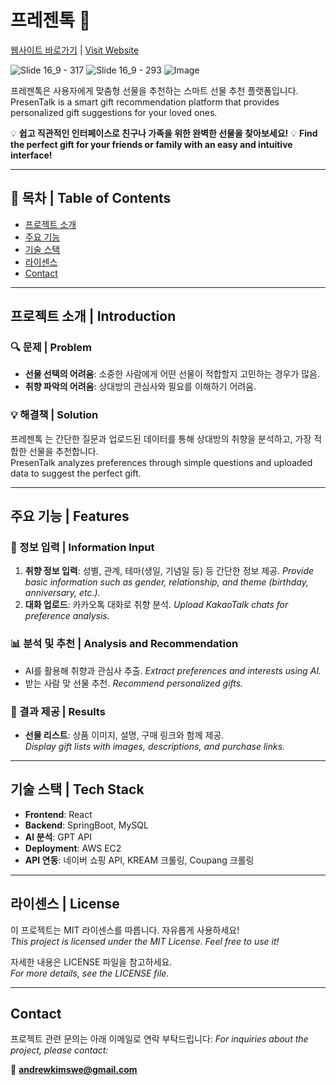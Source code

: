 # 프레젠톡 🎁 

[웹사이트 바로가기](https://presentalk.store/) | [Visit Website](https://presentalk.store/)

![Slide 16_9 - 317](https://github.com/user-attachments/assets/45a11a4d-7779-498c-8243-0714361be0d4)
![Slide 16_9 - 293](https://github.com/user-attachments/assets/3ee940c5-0eb7-46bd-8969-4e327fce692e)
![Image](https://github.com/user-attachments/assets/d467b62f-994c-48bf-a398-3620bdcd1223)

프레젠톡은 사용자에게 맞춤형 선물을 추천하는 스마트 선물 추천 플랫폼입니다.
PresenTalk is a smart gift recommendation platform that provides personalized gift suggestions for your loved ones.

💡 **쉽고 직관적인 인터페이스로 친구나 가족을 위한 완벽한 선물을 찾아보세요!**
💡 **Find the perfect gift for your friends or family with an easy and intuitive interface!**

---

## 📖 목차 | Table of Contents

- [프로젝트 소개](#프로젝트-소개--introduction)
- [주요 기능](#주요-기능--features)
- [기술 스택](#기술-스택--tech-stack)
- [라이센스](#라이센스--license)
- [Contact](#contact)

---

## 프로젝트 소개 | Introduction

### 🔍 문제 | Problem
- **선물 선택의 어려움**: 소중한 사람에게 어떤 선물이 적합할지 고민하는 경우가 많음.
- **취향 파악의 어려움**: 상대방의 관심사와 필요를 이해하기 어려움.

### 💡 해결책 | Solution
프레젠톡  는 간단한 질문과 업로드된 데이터를 통해 상대방의 취향을 분석하고, 가장 적합한 선물을 추천합니다.  
PresenTalk analyzes preferences through simple questions and uploaded data to suggest the perfect gift.

---

## 주요 기능 | Features

### 📝 정보 입력 | Information Input
1. **취향 정보 입력**: 성별, 관계, 테마(생일, 기념일 등) 등 간단한 정보 제공.
   *Provide basic information such as gender, relationship, and theme (birthday, anniversary, etc.).*
2. **대화 업로드**: 카카오톡 대화로 취향 분석.
   *Upload KakaoTalk chats for preference analysis.*

### 📊 분석 및 추천 | Analysis and Recommendation
- AI를 활용해 취향과 관심사 추출.
  *Extract preferences and interests using AI.*
- 받는 사람 맞 선물 추천.
  *Recommend personalized gifts.*

### 🎁 결과 제공 | Results
- **선물 리스트**: 상품 이미지, 설명, 구매 링크와 함께 제공.  
  *Display gift lists with images, descriptions, and purchase links.*

---

## 기술 스택 | Tech Stack

- **Frontend**: React
- **Backend**: SpringBoot, MySQL
- **AI 분석**: GPT API 
- **Deployment**: AWS EC2
- **API 연동**: 네이버 쇼핑 API, KREAM 크롤링, Coupang 크롤링

---

## 라이센스 | License

이 프로젝트는 MIT 라이센스를 따릅니다. 자유롭게 사용하세요!  
*This project is licensed under the MIT License. Feel free to use it!*

자세한 내용은 LICENSE 파일을 참고하세요.  
*For more details, see the LICENSE file.*

---

## Contact

프로젝트 관련 문의는 아래 이메일로 연락 부탁드립니다:
*For inquiries about the project, please contact:*

📧 **andrewkimswe@gmail.com**

